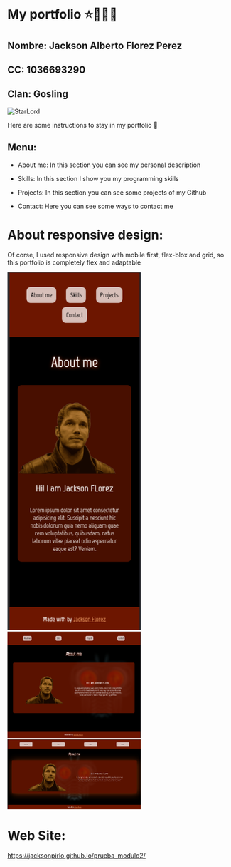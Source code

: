 # My portfolio ⭐👨‍🚀📼


## Nombre: Jackson Alberto Florez Perez
## CC: 1036693290
## Clan: Gosling
![StarLord](https://i.makeagif.com/media/4-20-2015/szE3_j.gif)

Here are some instructions to stay in my portfolio 🌄

 ## Menu:

 * About me:
     In this section you can see my personal description

* Skills:
     In this section I show you my programming skills

* Projects:
     In this section you can see some projects of my Github

* Contact:
     Here you can see some ways to contact me

# About responsive design:
Of corse, I used responsive design with mobile first, flex-blox and grid, so this portfolio is completely flex and adaptable


<img src="./assets/img/img_readme/Captura desde 2025-06-09 11-50-50.png" width="300"/> <img src="./assets/img/img_readme/Captura desde 2025-06-09 11-51-04.png" width="300"/> <img src="./assets/img/img_readme/Captura desde 2025-06-09 11-51-18.png" width="300"/>

# Web Site:
https://jacksonpirlo.github.io/prueba_modulo2/


  

     
